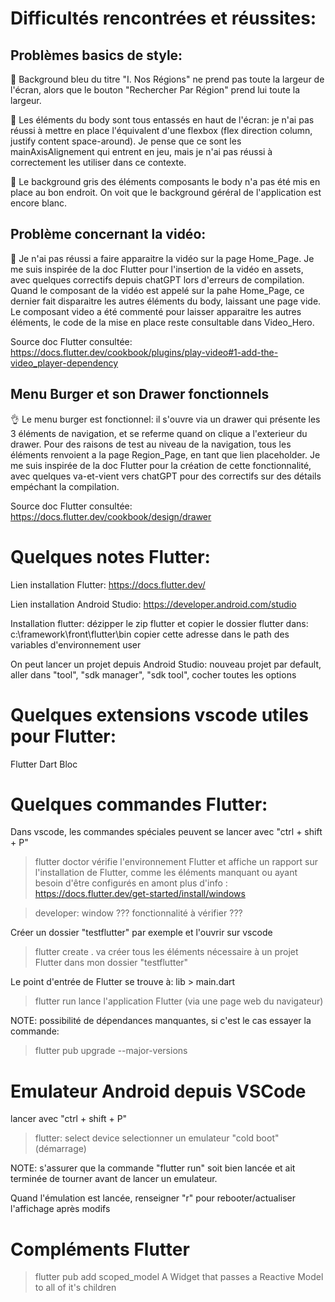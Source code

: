 # Difficultés rencontrées et réussites:


## Problèmes basics de style:

👀 Background bleu du titre "I. Nos Régions" ne prend pas toute la largeur de l'écran, alors que le bouton "Rechercher Par Région" prend lui toute la largeur.

👀 Les éléments du body sont tous entassés en haut de l'écran: je n'ai pas réussi à mettre en place l'équivalent d'une flexbox (flex direction column, justify content space-around). Je pense que ce sont les mainAxisAlignement qui entrent en jeu, mais je n'ai pas réussi à correctement les utiliser dans ce contexte.

👀 Le background gris des éléments composants le body n'a pas été mis en place au bon endroit. On voit que le background géréral de l'application est encore blanc.


## Problème concernant la vidéo:

👀 Je n'ai pas réussi a faire apparaitre la vidéo sur la page Home_Page.
Je me suis inspirée de la doc Flutter pour l'insertion de la vidéo en assets, avec quelques correctifs depuis chatGPT lors d'erreurs de compilation. Quand le composant de la vidéo est appelé sur la pahe Home_Page, ce dernier fait disparaitre les autres éléments du body, laissant une page vide. 
Le composant video a été commenté pour laisser apparaitre les autres éléments, le code de la mise en place reste consultable dans Video_Hero.

Source doc Flutter consultée:
https://docs.flutter.dev/cookbook/plugins/play-video#1-add-the-video_player-dependency


## Menu Burger et son Drawer fonctionnels

👌 Le menu burger est fonctionnel: il s'ouvre via un drawer qui présente les 3 éléments de navigation, et se referme quand on clique a l'exterieur du drawer.
Pour des raisons de test au niveau de la navigation, tous les éléments renvoient a la page Region_Page, en tant que lien placeholder. 
Je me suis inspirée de la doc Flutter pour la création de cette fonctionnalité, avec quelques va-et-vient vers chatGPT pour des correctifs sur des détails empéchant la compilation.

Source doc Flutter consultée:
https://docs.flutter.dev/cookbook/design/drawer



# Quelques notes Flutter:

Lien installation Flutter:
https://docs.flutter.dev/

Lien installation Android Studio:
https://developer.android.com/studio


Installation flutter: dézipper le zip flutter et copier le dossier flutter dans:
c:\\framework\front\flutter\bin
copier cette adresse dans le path des variables d'environnement user

On peut lancer un projet depuis Android Studio:
nouveau projet par default, aller dans "tool", "sdk manager", "sdk tool", cocher toutes les options

# Quelques extensions vscode utiles pour Flutter:

Flutter
Dart
Bloc

# Quelques commandes Flutter:

Dans vscode, les commandes spéciales peuvent se lancer avec "ctrl + shift + P"

>flutter doctor
vérifie l'environnement Flutter et affiche un rapport sur l'installation de Flutter, comme les éléments manquant ou ayant besoin d'être configurés en amont
plus d'info : https://docs.flutter.dev/get-started/install/windows

>developer: window
??? fonctionnalité à vérifier ???

Créer un dossier "testflutter" par exemple et l'ouvrir sur vscode

>flutter create .
va créer tous les éléments nécessaire à un projet Flutter dans mon dossier "testflutter"

Le point d'entrée de Flutter se trouve à:
lib > main.dart 

>flutter run
lance l'application Flutter (via une page web du navigateur)

NOTE: possibilité de dépendances manquantes, si c'est le cas essayer la commande:
>flutter pub upgrade --major-versions

# Emulateur Android depuis VSCode

lancer avec "ctrl + shift + P"
>flutter: select device
selectionner un emulateur "cold boot" (démarrage)

NOTE: s'assurer que la commande "flutter run" soit bien lancée et ait terminée de tourner avant de lancer un emulateur.

Quand l'émulation est lancée, renseigner "r" pour rebooter/actualiser l'affichage après modifs


# Compléments Flutter

>flutter pub add scoped_model
A Widget that passes a Reactive Model to all of it's children